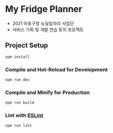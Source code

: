 # My Fridge Planner

- 2021 마포구청 뉴딜일자리 사업단
- 서비스 기획 및 개발 연습 토이 프로젝트

## Project Setup

```sh
npm install
```

### Compile and Hot-Reload for Development

```sh
npm run dev
```

### Compile and Minify for Production

```sh
npm run build
```

### Lint with [ESLint](https://eslint.org/)

```sh
npm run lint
```
